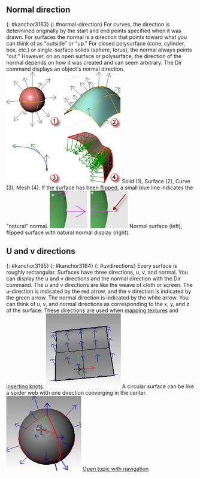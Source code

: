 ---
---


## Normal direction
{: #kanchor3163}
{: #normal-direction}
For curves, the direction is determined originally by the start and end points specified when it was drawn.
For surfaces the normal is a direction that points toward what you can think of as "outside" or "up." For closed polysurface (cone, cylinder, box, etc.) or single-surface solids (sphere, torus), the normal always points "out." However, on an open surface or polysurface, the direction of the normal depends on how it was created and can seem arbitrary. The Dir command displays an object's normal direction.
![images/normals-004.png](images/normals-004.png)
Solid (1), Surface (2), Curve (3), Mesh (4).
If the surface has been [flipped](dir.html#flip), a small blue line indicates the "natural" normal.
![images/dir-001.png](images/dir-001.png)
Normal surface (left), flipped surface with natural normal display (right).

## U and v&#160;directions
{: #kanchor3165}
{: #kanchor3164}
{: #uvdirections}
Every surface is roughly rectangular. Surfaces have three directions, u, v, and normal. You can display the u and v&#160;directions and the normal direction with the Dir command.
The u and v&#160;directions are like the weave of cloth or screen. The u-direction is indicated by the red arrow, and the v&#160;direction is indicated by the green arrow. The normal direction is indicated by the white arrow. You can think of u, v, and normal&#160;directions as corresponding to the x, y, and z of the surface.
These directions are used when [mapping textures](texturemapping.html) and [inserting knots](insertknot.html).
![images/uandv-001.png](images/uandv-001.png)
A circular surface can be like a spider web with one direction converging in the center.
![images/uandv-002.png](images/uandv-002.png)
 [Open topic with navigation](curvesurfacedirection.html) 

